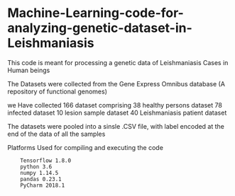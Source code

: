 # Machine-Learning-code-for-analyzing-genetic-dataset-in-Leishmaniasis

This code is meant for processing a genetic data of Leishmaniasis Cases in Human beings

The Datasets were collected from the Gene Express Omnibus database (A repository of functional genomes)

we Have collected 166 dataset comprising
    38 healthy persons dataset
    78 infected dataset
    10 lesion sample dataset
    40 Leishmaniasis patient dataset

The datasets were pooled into a sinsle .CSV file, with label encoded at the end of the data of all the samples


Platforms Used for compiling and executing the code

        Tensorflow 1.8.0
        python 3.6
        numpy 1.14.5
        pandas 0.23.1
        PyCharm 2018.1
